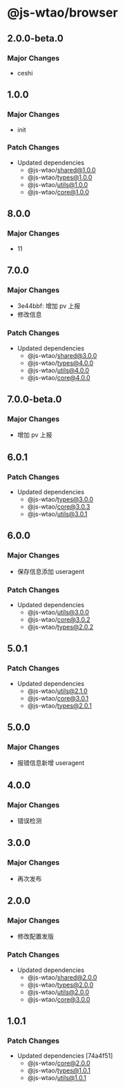 # @js-wtao/browser

## 2.0.0-beta.0

### Major Changes

- ceshi

## 1.0.0

### Major Changes

- init

### Patch Changes

- Updated dependencies
  - @js-wtao/shared@1.0.0
  - @js-wtao/types@1.0.0
  - @js-wtao/utils@1.0.0
  - @js-wtao/core@1.0.0

## 8.0.0

### Major Changes

- 11

## 7.0.0

### Major Changes

- 3e44bbf: 增加 pv 上报
- 修改信息

### Patch Changes

- Updated dependencies
  - @js-wtao/shared@3.0.0
  - @js-wtao/types@4.0.0
  - @js-wtao/utils@4.0.0
  - @js-wtao/core@4.0.0

## 7.0.0-beta.0

### Major Changes

- 增加 pv 上报

## 6.0.1

### Patch Changes

- Updated dependencies
  - @js-wtao/types@3.0.0
  - @js-wtao/core@3.0.3
  - @js-wtao/utils@3.0.1

## 6.0.0

### Major Changes

- 保存信息添加 useragent

### Patch Changes

- Updated dependencies
  - @js-wtao/utils@3.0.0
  - @js-wtao/core@3.0.2
  - @js-wtao/types@2.0.2

## 5.0.1

### Patch Changes

- Updated dependencies
  - @js-wtao/utils@2.1.0
  - @js-wtao/core@3.0.1
  - @js-wtao/types@2.0.1

## 5.0.0

### Major Changes

- 报错信息新增 useragent

## 4.0.0

### Major Changes

- 错误检测

## 3.0.0

### Major Changes

- 再次发布

## 2.0.0

### Major Changes

- 修改配置发版

### Patch Changes

- Updated dependencies
  - @js-wtao/shared@2.0.0
  - @js-wtao/types@2.0.0
  - @js-wtao/utils@2.0.0
  - @js-wtao/core@3.0.0

## 1.0.1

### Patch Changes

- Updated dependencies [74a4f51]
  - @js-wtao/core@2.0.0
  - @js-wtao/types@1.0.1
  - @js-wtao/utils@1.0.1
